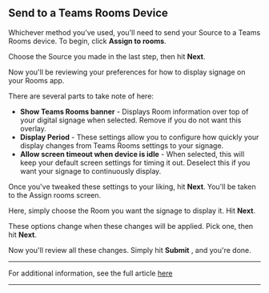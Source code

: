 ## Send to a Teams Rooms Device

Whichever method you've used, you'll need to send your Source to a Teams Rooms device. To begin, click **Assign to rooms**.



Choose the Source you made in the last step, then hit **Next**.



Now you'll be reviewing your preferences for how to display signage on your Rooms app.



There are several parts to take note of here:

  * **Show Teams Rooms banner** \- Displays Room information over top of your digital signage when selected. Remove if you do not want this overlay.
  * **Display Period** \- These settings allow you to configure how quickly your display changes from Teams Rooms settings to your signage.
  * **Allow screen timeout when device is idle** \- When selected, this will keep your default screen settings for timing it out. Deselect this if you want your signage to continuously display.



Once you've tweaked these settings to your liking, hit **Next**. You'll be taken to the Assign rooms screen.



Here, simply choose the Room you want the signage to display it. Hit **Next**.



These options change when these changes will be applied. Pick one, then hit **Next**.

Now you'll review all these changes. Simply hit **Submit** , and you're done.

* * *

For additional information, see the full article [here](https://support.optisigns.com/hc/en-us/articles/36911639377683)

---

